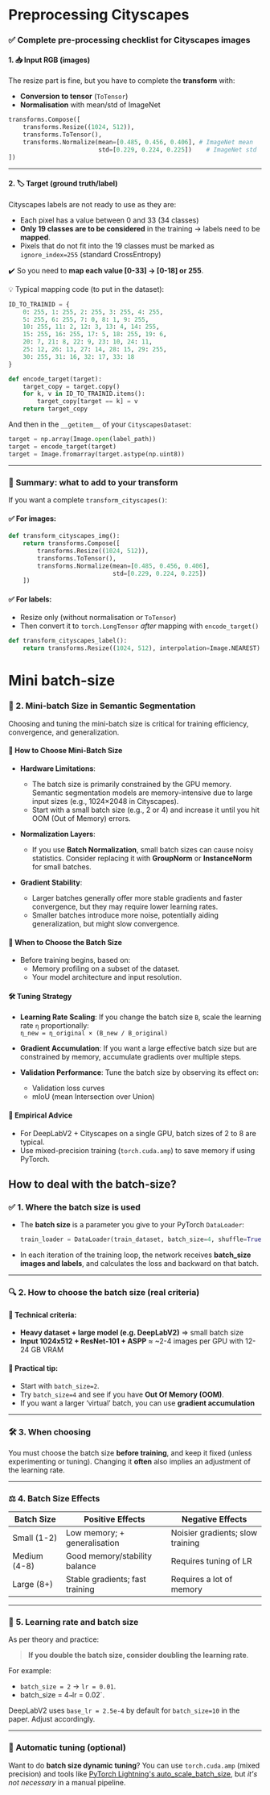 # Preprocessing Cityscapes
### ✅ Complete pre-processing checklist for Cityscapes images

#### 1. 📥 **Input RGB (images)**
The resize part is fine, but you have to complete the **transform** with:
- **Conversion to tensor** (`ToTensor`)
- **Normalisation** with mean/std of ImageNet

```python
transforms.Compose([
    transforms.Resize((1024, 512)),
    transforms.ToTensor(),
    transforms.Normalize(mean=[0.485, 0.456, 0.406], # ImageNet mean
                         std=[0.229, 0.224, 0.225])    # ImageNet std
])
```

---

#### 2. 🏷️ **Target (ground truth/label)**
Cityscapes labels are not ready to use as they are:
- Each pixel has a value between 0 and 33 (34 classes)
- **Only 19 classes are to be considered** in the training → labels need to be **mapped**.
- Pixels that do not fit into the 19 classes must be marked as `ignore_index=255` (standard CrossEntropy)

✔️ So you need to **map each value [0-33] → [0-18] or 255**.

💡 Typical mapping code (to put in the dataset):
```python
ID_TO_TRAINID = {
    0: 255, 1: 255, 2: 255, 3: 255, 4: 255,
    5: 255, 6: 255, 7: 0, 8: 1, 9: 255,
    10: 255, 11: 2, 12: 3, 13: 4, 14: 255,
    15: 255, 16: 255, 17: 5, 18: 255, 19: 6,
    20: 7, 21: 8, 22: 9, 23: 10, 24: 11,
    25: 12, 26: 13, 27: 14, 28: 15, 29: 255,
    30: 255, 31: 16, 32: 17, 33: 18
}

def encode_target(target):
    target_copy = target.copy()
    for k, v in ID_TO_TRAINID.items():
        target_copy[target == k] = v
    return target_copy
```

And then in the `__getitem__` of your `CityscapesDataset`:
```python
target = np.array(Image.open(label_path))
target = encode_target(target)
target = Image.fromarray(target.astype(np.uint8))
```

---

### 🎯 Summary: what to add to your transform
If you want a complete `transform_cityscapes()`:

#### ✅ For images:
```python
def transform_cityscapes_img():
    return transforms.Compose([
        transforms.Resize((1024, 512)),
        transforms.ToTensor(),
        transforms.Normalize(mean=[0.485, 0.456, 0.406],
                             std=[0.229, 0.224, 0.225])
    ])
```

#### ✅ For labels:
- Resize only (without normalisation or `ToTensor`)
- Then convert it to `torch.LongTensor` *after* mapping with `encode_target()`

```python
def transform_cityscapes_label():
    return transforms.Resize((1024, 512), interpolation=Image.NEAREST)
```

# Mini batch-size 
### 🧠 2. Mini-batch Size in Semantic Segmentation

Choosing and tuning the mini-batch size is critical for training efficiency, convergence, and generalization.

#### 📌 How to Choose Mini-Batch Size

- **Hardware Limitations**: 
  - The batch size is primarily constrained by the GPU memory. Semantic segmentation models are memory-intensive due to large input sizes (e.g., 1024×2048 in Cityscapes).
  - Start with a small batch size (e.g., 2 or 4) and increase it until you hit OOM (Out of Memory) errors.

- **Normalization Layers**:
  - If you use **Batch Normalization**, small batch sizes can cause noisy statistics. Consider replacing it with **GroupNorm** or **InstanceNorm** for small batches.

- **Gradient Stability**:
  - Larger batches generally offer more stable gradients and faster convergence, but they may require lower learning rates.
  - Smaller batches introduce more noise, potentially aiding generalization, but might slow convergence.

#### 📅 When to Choose the Batch Size

- Before training begins, based on:
  - Memory profiling on a subset of the dataset.
  - Your model architecture and input resolution.

#### 🛠️ Tuning Strategy

- **Learning Rate Scaling**: If you change the batch size `B`, scale the learning rate `η` proportionally:  
`η_new = η_original × (B_new / B_original)`


- **Gradient Accumulation**: If you want a large effective batch size but are constrained by memory, accumulate gradients over multiple steps.

- **Validation Performance**: Tune the batch size by observing its effect on:
  - Validation loss curves
  - mIoU (mean Intersection over Union)

#### 🧪 Empirical Advice

- For DeepLabV2 + Cityscapes on a single GPU, batch sizes of 2 to 8 are typical.
- Use mixed-precision training (`torch.cuda.amp`) to save memory if using PyTorch.


## How to deal with the batch-size? 
### ✅ **1. Where the batch size** is used
- The **batch size** is a parameter you give to your PyTorch `DataLoader`:
  ```python
  train_loader = DataLoader(train_dataset, batch_size=4, shuffle=True, ...)
  ```
- In each iteration of the training loop, the network receives **batch_size images and labels**, and calculates the loss and backward on that batch.

---

### 🔍 **2. How to choose the batch size (real criteria)**

#### 🧠 Technical criteria:
- **Heavy dataset + large model (e.g. DeepLabV2)** ⇒ small batch size
- **Input 1024x512 + ResNet-101 + ASPP** ≈ ~2-4 images per GPU with 12-24 GB VRAM

#### 🔧 Practical tip:
- Start with `batch_size=2`.
- Try `batch_size=4` and see if you have **Out Of Memory (OOM)**.
- If you want a larger ‘virtual’ batch, you can use **gradient accumulation**

---

### 🛠️ **3. When choosing**
You must choose the batch size **before training**, and keep it fixed (unless experimenting or tuning). Changing it **often** also implies an adjustment of the learning rate.

---

### ⚖️ **4. Batch Size Effects**
| Batch Size | Positive Effects | Negative Effects |
|------------|------------------------------------------|---------------------------------------|
| Small (1-2) | Low memory; + generalisation | Noisier gradients; slow training |
| Medium (4-8) | Good memory/stability balance | Requires tuning of LR |
| Large (8+) | Stable gradients; fast training | Requires a lot of memory |

---

### 📏 **5. Learning rate and batch size**
As per theory and practice:
> **If you double the batch size, consider doubling the learning rate**.

For example:
- `batch_size = 2` → `lr = 0.01`.
- batch_size = 4` → `lr = 0.02`.

DeepLabV2 uses `base_lr = 2.5e-4` by default for `batch_size=10` in the paper. Adjust accordingly.

---

### 🔧 Automatic tuning (optional)
Want to do **batch size dynamic tuning**? You can use `torch.cuda.amp` (mixed precision) and tools like [PyTorch Lightning's auto_scale_batch_size](https://pytorch-lightning.readthedocs.io/en/stable/common/trainer.html#auto-scaling-of-batch-size), but *it's not necessary* in a manual pipeline.
